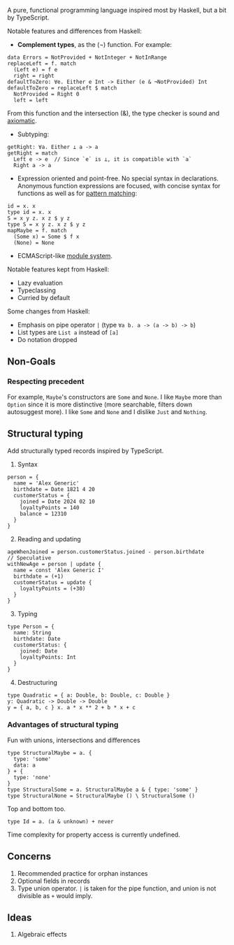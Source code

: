A pure, functional programming language inspired most by Haskell, but a bit by TypeScript.

Notable features and differences from Haskell:
- **Complement types**, as the (¬) function. For example:
```
data Errors = NotProvided + NotInteger + NotInRange
replaceLeft = f. match
  (Left e) = f e
  right = right
defaultToZero: ∀e. Either e Int -> Either (e & ¬NotProvided) Int
defaultToZero = replaceLeft $ match
  NotProvided = Right 0
  left = left
```
From this function and the intersection (&), the type checker is sound and [axiomatic](spec/01-types.md#given-type-constructors).
- Subtyping:
```
getRight: ∀a. Either ⊥ a -> a
getRight = match
  Left e -> e  // Since `e` is ⊥, it is compatible with `a`
  Right a -> a
```
- Expression oriented and point-free. No special syntax in declarations.
Anonymous function expressions are focused, with concise syntax for functions as well as for [pattern matching](spec/01-pattern-matching.md):
```
id = x. x
type id = x. x
S = x y z. x z $ y z
type S = x y z. x z $ y z
mapMaybe = f. match
  (Some x) = Some $ f x
  (None) = None
```
- ECMAScript-like [module system](spec/01-modules.md).

Notable features kept from Haskell:
- Lazy evaluation
- Typeclassing
- Curried by default

Some changes from Haskell:
- Emphasis on pipe operator `|` (type `∀a b. a -> (a -> b) -> b`)
- List types are `List a` instead of `[a]`
- Do notation dropped

## Non-Goals

### Respecting precedent

For example, `Maybe`'s constructors are `Some` and `None`. I like `Maybe` more than
`Option` since it is more distinctive (more searchable, filters down autosuggest more).
I like `Some` and `None` and I dislike `Just` and `Nothing`.

## Structural typing
Add structurally typed records inspired by TypeScript.

1. Syntax
```
person = {
  name = 'Alex Generic'
  birthdate = Date 1821 4 20
  customerStatus = {
    joined = Date 2024 02 10
    loyaltyPoints = 140
    balance = 12310
  }
}
```
2. Reading and updating
```
ageWhenJoined = person.customerStatus.joined - person.birthdate
// Speculative
withNewAge = person | update {
  name = const 'Alex Generic I'
  birthdate = (+1)
  customerStatus = update {
    loyaltyPoints = (+30)
  }
}
```
3. Typing
```
type Person = {
  name: String
  birthdate: Date
  customerStatus: {
    joined: Date
    loyaltyPoints: Int
  }
}
```
4. Destructuring
```
type Quadratic = { a: Double, b: Double, c: Double }
y: Quadratic -> Double -> Double
y = { a, b, c } x. a * x ** 2 + b * x + c
```
### Advantages of structural typing
Fun with unions, intersections and differences
```
type StructuralMaybe = a. {
  type: 'some'
  data: a
} + {
  type: 'none'
}
type StructuralSome = a. StructuralMaybe a & { type: 'some' }
type StructuralNone = StructuralMaybe () \ StructuralSome ()
```
Top and bottom too.
```
type Id = a. (a & unknown) + never
```

Time complexity for property access is currently undefined.

## Concerns
1. Recommended practice for orphan instances
2. Optional fields in records
3. Type union operator. `|` is taken for the pipe function, and union is not
divisible as `+` would imply.

## Ideas
1. Algebraic effects

